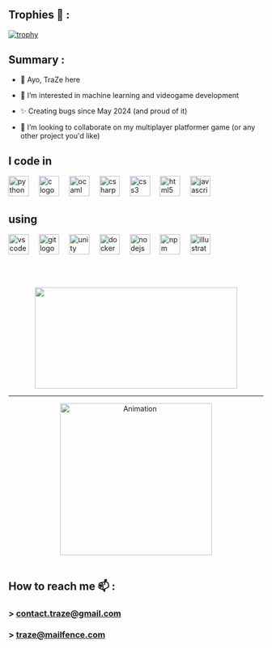 ## Trophies 🦋 :
[![trophy](https://github-profile-trophy.vercel.app/?username=trazeog&title=Stars,Followers,Commits,Repositories,MultipleLang,PullRequest&theme=gruvbox)](https://github.com/ryo-ma/github-profile-trophy)


## Summary :
- 👋 Ayo, TraZe here
  
- 🐻 I’m interested in machine learning and videogame development
  
- ✨ Creating bugs since May 2024 (and proud of it)
  
- 💞️ I’m looking to collaborate on my multiplayer platformer game (or any other project you'd like)


<h2 align="left">I code in</h2>


<div align="left">
  <img src="https://cdn.jsdelivr.net/gh/devicons/devicon/icons/python/python-original.svg" height="40" alt="python logo"  />
  <img width="12" />
  <img src="https://cdn.jsdelivr.net/gh/devicons/devicon/icons/c/c-original.svg" height="40" alt="c logo"  />
  <img width="12" />
  <img src="https://cdn.jsdelivr.net/gh/devicons/devicon/icons/ocaml/ocaml-original.svg" height="40" alt="ocaml logo"  />
  <img width="12" />
  <img src="https://cdn.jsdelivr.net/gh/devicons/devicon/icons/csharp/csharp-original.svg" height="40" alt="csharp logo"  />
  <img width="12" />
  <img src="https://cdn.jsdelivr.net/gh/devicons/devicon/icons/css3/css3-original.svg" height="40" alt="css3 logo"  />
  <img width="12" />
  <img src="https://cdn.jsdelivr.net/gh/devicons/devicon/icons/html5/html5-original.svg" height="40" alt="html5 logo"  />
  <img width="12" />
  <img src="https://cdn.jsdelivr.net/gh/devicons/devicon/icons/javascript/javascript-original.svg" height="40" alt="javascript logo"  />
</div>


<h2 align="left">using</h2>


<div align="left">
  <img src="https://cdn.jsdelivr.net/gh/devicons/devicon/icons/vscode/vscode-original.svg" height="40" alt="vscode logo"  />
  <img width="12" />
  <img src="https://cdn.jsdelivr.net/gh/devicons/devicon/icons/git/git-original.svg" height="40" alt="git logo"  />
  <img width="12" />
  <img src="https://cdn.jsdelivr.net/gh/devicons/devicon/icons/unity/unity-original.svg" height="40" alt="unity logo"  />
  <img width="12" />
  <img src="https://cdn.jsdelivr.net/gh/devicons/devicon/icons/docker/docker-original.svg" height="40" alt="docker logo"  />
  <img width="12" />
  <img src="https://cdn.jsdelivr.net/gh/devicons/devicon/icons/nodejs/nodejs-original.svg" height="40" alt="nodejs logo"  />
  <img width="12" />
  <img src="https://cdn.jsdelivr.net/gh/devicons/devicon/icons/npm/npm-original-wordmark.svg" height="40" alt="npm logo"  />
  <img width="12" />
  <img src="https://cdn.jsdelivr.net/gh/devicons/devicon/icons/illustrator/illustrator-plain.svg" height="40" alt="illustrator logo"  />
  <img width="12" />
</div>

<br><br>

<p align="center">
  <img width="400" height="200" src="https://github-readme-stats.vercel.app/api/top-langs/?username=trazeog&size_weight=0.15&count_weight=0.5&layout=compact&theme=vision-friendly-dark">
</p>

---

<div align="center">
    <img height="300" src="https://media1.tenor.com/m/uzeW-qpykOQAAAAd/isha-arcane-isha.gif" alt="Animation">    
</div>
<br>

###

## How to reach me 📫 :
###    >  contact.traze@gmail.com
###    >  traze@mailfence.com
